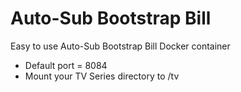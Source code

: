 # Auto-Sub Bootstrap Bill

Easy to use Auto-Sub Bootstrap Bill Docker container
- Default port = 8084
- Mount your TV Series directory to /tv
